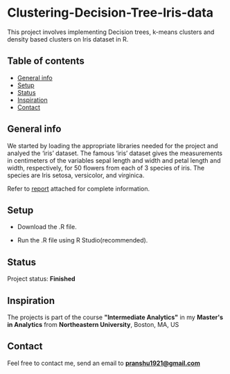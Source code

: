 # Clustering-Decision-Tree-Iris-data

This project involves implementing Decision trees, k-means clusters and density based clusters on Iris dataset in R.

## Table of contents
* [General info](#general-info)
* [Setup](#setup)
* [Status](#status)
* [Inspiration](#inspiration)
* [Contact](#contact)

## General info

We started by loading the appropriate libraries needed for the project and analyed the ‘iris’ dataset. 
The famous ‘iris’ dataset gives the measurements in centimeters of the variables sepal length and width and petal length and width, respectively, for 50 flowers from each of 3 species of iris. The species are Iris setosa, versicolor, and virginica.

Refer to [report](https://github.com/pranshu1921/Clustering-Decision-Tree-Iris-data/blob/master/Report.docx) attached for complete information.

## Setup

* Download the .R file.

* Run the .R file using R Studio(recommended).

## Status
Project status: **Finished**

## Inspiration
The projects is part of the course **"Intermediate Analytics"** in my **Master's in Analytics** from **Northeastern University**, Boston, MA, US

## Contact
Feel free to contact me, send an email to **pranshu1921@gmail.com**
